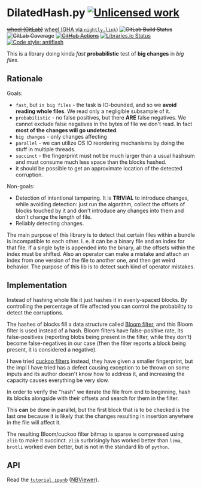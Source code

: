 DilatedHash.py [![Unlicensed work](https://raw.githubusercontent.com/unlicense/unlicense.org/master/static/favicon.png)](https://unlicense.org/)
==============
~~[wheel (GitLab)](https://gitlab.com/KOLANICH-tools/DilatedHash.py/-/jobs/artifacts/master/raw/dist/DilatedHash-0.CI-py3-none-any.whl?job=build)~~
[wheel (GHA via `nightly.link`)](https://nightly.link/KOLANICH-tools/DilatedHash.py/workflows/CI/master/DilatedHash-0.CI-py3-none-any.whl)
~~![GitLab Build Status](https://gitlab.com/KOLANICH-tools/DilatedHash.py/badges/master/pipeline.svg)~~
~~![GitLab Coverage](https://gitlab.com/KOLANICH-tools/DilatedHash.py/badges/master/coverage.svg)~~
~~[![GitHub Actions](https://github.com/KOLANICH-tools/DilatedHash.py/workflows/CI/badge.svg)](https://github.com/KOLANICH-tools/DilatedHash.py/actions/)~~
[![Libraries.io Status](https://img.shields.io/librariesio/github/KOLANICH-tools/DilatedHash.py.svg)](https://libraries.io/github/KOLANICH-tools/DilatedHash.py)
[![Code style: antiflash](https://img.shields.io/badge/code%20style-antiflash-FFF.svg)](https://codeberg.org/KOLANICH-tools/antiflash.py)

This is a library doing kinda *fast* **probabilistic** test of **big changes** in *big files*.


Rationale
---------

Goals:

* `fast`, but `in big files` - the task is IO-bounded, and so we **avoid reading whole files**. We read only a negligible subsample of it.
* `probabilistic` - no false positives, but there **ARE** false negatives. We cannot exclude false negatives in the bytes of file we don't read. In fact **most of the changes will go undetected**.
* `big changes` - only changes affecting 
* `parallel` - we can utilize OS IO reordering mechanisms by doing the stuff in multiple threads.
* `succinct` - the fingerprint must not be much larger than a usual hashsum and must consume much less space than the blocks hashed.
* it should be possible to get an approximate location of the detected corruption.

Non-goals:

* Detection of intentional tampering. It is **TRIVIAL** to introduce changes, while avoiding detection: just run the algorithm, collect the offsets of blocks touched by it and don't introduce any changes into them and don't change the length of file.
* Reliably detecting changes.

The main purpose of this library is to detect that certain files within a bundle is incompatible to each other. I. e. it can be a binary file and an index for that file. If a single byte is appended into the binary, all the offsets within the index must be shifted. Also an operator can make a mistake and attach an index from one version of the file to another one, and then get weird behavior. The purpose of this lib is to detect such kind of operator mistakes.

Implementation
--------------

Instead of hashing whole file it just hashes it in evenly-spaced blocks. By controlling the percentage of file affected you can control the probability to detect the corruptions.

The hashes of blocks fill a data structure called [Bloom filter](https://en.wikipedia.org/wiki/Bloom_filter), and this Bloom filter is used instead of a hash. Bloom filters have false-positive rate, its false-positives (reporting blobs being present in the filter, while they don't) become false-negatives in our case (fhen the filter reports a block being present, it is considered a negative).

I have tried [cuckoo filters](https://en.wikipedia.org/wiki/Cuckoo_filter) instead, they have given a smaller fingerprint, but the impl I have tried has a defect causing exception to be thrown on some inputs and its author doesn't know how to address it, and increasing the capacity causes everything be very slow.

In order to verify the "hash" we iterate the file from end to beginning, hash its blocks alongside with their offsets and search for them in the filter.

This **can** be done in parallel, but the first block that is to be checked is the last one because it is likely that the changes resulting in insertion anywhere in the file will affect it.

The resulting Bloom/cuckoo filter bitmap is sparse is compressed using `zlib` to make it succinct. `zlib` surbrisingly has worked better than `lzma`, `brotli` worked even better, but is not in the standard lib of `python`.

API
---
Read the [`tutorial.ipynb`](./tutorial.ipynb) ([NBViewer](https://nbviewer.jupyter.org/github/KOLANICH-tools/DilatedHash.py/blob/master/tutorial.ipynb)).
